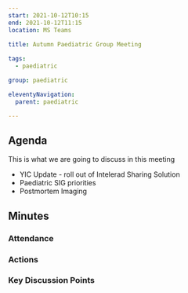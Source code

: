 ```yaml
---
start: 2021-10-12T10:15
end: 2021-10-12T11:15
location: MS Teams
 
title: Autumn Paediatric Group Meeting

tags:
  - paediatric

group: paediatric

eleventyNavigation:
  parent: paediatric

---
```


## Agenda

This is what we are going to discuss in this meeting

* YIC Update - roll out of Intelerad Sharing Solution
* Paediatric SIG priorities
* Postmortem Imaging

## Minutes

### Attendance
    
### Actions
    
### Key Discussion  Points

